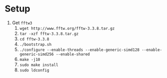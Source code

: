# Setup
1. Get `fftw3`
    1. `wget http://www.fftw.org/fftw-3.3.8.tar.gz`
    2. `tar -xzf fftw-3.3.8.tar.gz`
    3. `cd fftw-3.3.8`
    4. `./bootstrap.sh`
    5. `./configure --enable-threads --enable-generic-simd128 --enable-generic-simd256 --enable-shared`
    6. `make -j10`
    7. `sudo make install`
    8. `sudo ldconfig`
